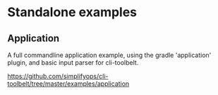# Standalone examples

## Application

A full commandline application example, using the gradle 'application' plugin, and basic input parser for cli-toolbelt.

<https://github.com/simplifyops/cli-toolbelt/tree/master/examples/application>

